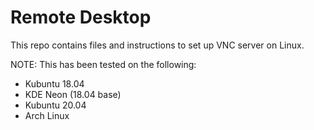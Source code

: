 # Remote Desktop

This repo contains files and instructions to set up VNC server on Linux.

NOTE: This has been tested on the following:
 - Kubuntu 18.04
 - KDE Neon (18.04 base)
 - Kubuntu 20.04
 - Arch Linux
 
